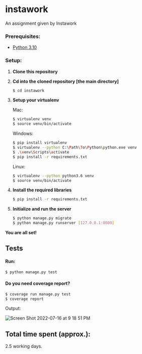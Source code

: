 # instawork

An assignment given by Instawork

### Prerequisites:

- [Python 3.10][python-download]

### Setup:

1. **Clone this repository**
2. **Cd into the cloned repository [the main directory]**
    ```sh
    $ cd instawork
    ```
3. **Setup your virtualenv**

   Mac:
    ```sh
    $ virtualenv venv
    $ source venv/bin/activate
    ```
   Windows:
    ```sh
    $ pip install virtualenv
    $ virtualenv --python C:\Path\To\Python\python.exe venv
    $ .\venv\Scripts\activate
    $ pip install -r requirements.txt
    ```
   Linux:
    ```sh
    $ virtualenv --python python3.6 venv
    $ source venv/bin/activate
    ```
4. **Install the required libraries**
    ```sh
    $ pip install -r requirements.txt
    ```
5. **Initialize and run the server**
    ```sh
    $ python manage.py migrate
    $ python manage.py runserver [127.0.0.1:8000]
    ```

**You are all set!**

## Tests

#### Run:

```sh
$ python manage.py test
```

#### Do you need coverage report?

```sh
$ coverage run manage.py test
$ coverage report
```

Output:

![Screen Shot 2022-07-16 at 9 18 51 PM](https://user-images.githubusercontent.com/23612067/179383820-cf910049-e5b1-40a8-931e-a6ffe8edc799.png)

[python-download]: https://www.python.org/downloads/

## Total time spent (approx.):

2.5 working days.
